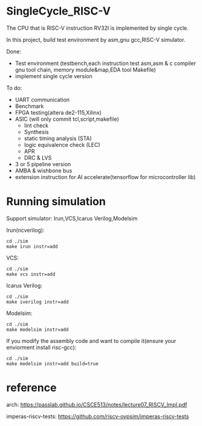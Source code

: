 # SingleCycle_RISC-V
The CPU that is RISC-V instruction RV32I is implemented by single cycle.

In this project, build test environment by asm,gnu gcc,RISC-V simulator.

Done:
  - Test environment (testbench,each instruction test asm,asm & c compiler gnu tool chain, memory module&map,EDA tool Makefile)
  - implement single cycle version 
  
To do:
  - UART communication
  - Benchmark
  - FPGA testing(altera de2-115,Xilinx)
  - ASIC (will only commit tcl,script,makefile)
    - lint check
    - Synthesis
    - static timing analysis (STA)
    - logic equivalence check (LEC)
    - APR
    - DRC & LVS
  - 3 or 5 pipeline version 
  - AMBA & wishbone bus
  - extension instruction for AI accelerate(tensorflow for microcontroller lib)

# Running simulation
Support simulator: Irun,VCS,Icarus Verilog,Modelsim
    
Irun(ncverilog):
    
    cd ./sim
    make irun instr=add
    
VCS:

    cd ./sim
    make vcs instr=add
    
Icarus Verilog:

    cd ./sim
    make iverilog instr=add
    
Modelsim:

    cd ./sim
    make modelsim instr=add


If you modify the assembly code and want to compile it(ensure your enviorment install risc-gcc): 

    cd ./sim
    make modelsim instr=add build=true
    
# reference

arch: https://passlab.github.io/CSCE513/notes/lecture07_RISCV_Impl.pdf

imperas-riscv-tests: https://github.com/riscv-ovpsim/imperas-riscv-tests

